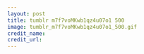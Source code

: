 ```yaml
---
layout: post
title: tumblr m7f7voMKwb1qz4u07o1 500
image: tumblr_m7f7voMKwb1qz4u07o1_500.gif
credit_name: 
credit_url:
---
```


